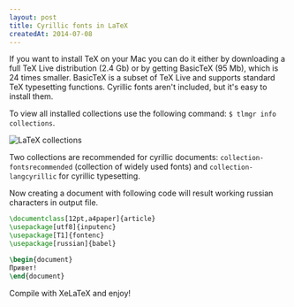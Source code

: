 ```yaml
---
layout: post
title: Cyrillic fonts in LaTeX
createdAt: 2014-07-08
---
```


If you want to install TeX on your Mac you can do it either by downloading a full TeX Live distribution (2.4 Gb) or by getting BasicTeX (95 Mb), which is 24 times smaller. BasicTeX is a subset of TeX Live and supports standard TeX typesetting functions. Cyrillic fonts aren't included, but it's easy to install them.

<!--more-->

To view all installed collections use the following command: `$ tlmgr info collections`.

![LaTeX collections](/images/latex-cyrillic/latex-collections.png)

Two collections are recommended for cyrillic documents: `collection-fontsrecommended` (collection of widely used fonts) and `collection-langcyrillic` for cyrillic typesetting.

Now creating a document with following code will result working russian characters in output file.

```latex
\documentclass[12pt,a4paper]{article}
\usepackage[utf8]{inputenc}
\usepackage[T1]{fontenc}
\usepackage[russian]{babel}

\begin{document}
Привет!
\end{document}
```

Compile with XeLaTeX and enjoy!
